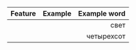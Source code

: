 | Feature | Example | Example word |
| :---         |     ---:      |          ---: |
| | | свет |
| | | четырехсот |
